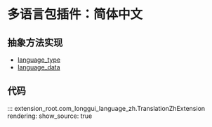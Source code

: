 # 多语言包插件：简体中文



## 抽象方法实现
* [language_type](#extension_root.com_longgui_language_zh.TranslationZhExtension.language_type)
* [language_data](#extension_root.com_longgui_sms_aliyun.TranslationZhExtension.language_data)

## 代码

::: extension_root.com_longgui_language_zh.TranslationZhExtension
    rendering:
        show_source: true